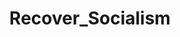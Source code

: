 ---
title: Recover_Socialism
crosslinks:
- AnarchismOnline
- anarchismonline
- peoplesmetanarchism
---